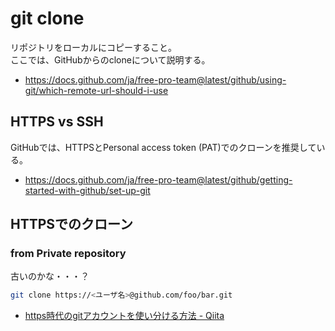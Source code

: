 # git clone
リポジトリをローカルにコピーすること。  
ここでは、GitHubからのcloneについて説明する。

- https://docs.github.com/ja/free-pro-team@latest/github/using-git/which-remote-url-should-i-use


## HTTPS vs SSH
GitHubでは、HTTPSとPersonal access token (PAT)でのクローンを推奨している。

- https://docs.github.com/ja/free-pro-team@latest/github/getting-started-with-github/set-up-git

## HTTPSでのクローン

### from Private repository
古いのかな・・・？
```bash
git clone https://<ユーザ名>@github.com/foo/bar.git
```

- [https時代のgitアカウントを使い分ける方法 - Qiita](https://qiita.com/1natsu172/items/a4a3357a0481440ec6a5)


